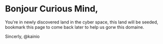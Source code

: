 # Bonjour Curious Mind,

You're in newly discovered land in the cyber space, this land will be seeded, bookmark this page to come back later to help us gorw this domaine.

Sincerly,
@kainio
